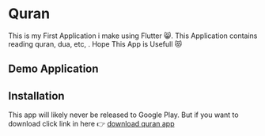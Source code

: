 # Quran

This is my First Application i make using Flutter :smile_cat:. This Application contains reading quran, dua, etc, . Hope This App is Usefull :heart_eyes_cat:


## Demo Application





## Installation

This app will likely never be released to Google Play. But if you want to download click link in here :point_right: [download quran app](https://github.com/ITakora/quran/releases) 

